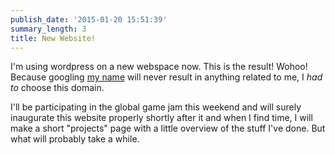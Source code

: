 ```yaml
---
publish_date: '2015-01-20 15:51:39'
summary_length: 3
title: New Website!
---
```

I'm using wordpress on a new webspace now. This is the result! Wohoo! Because googling <a title="my name" href="http://en.wikipedia.org/wiki/Joel_Schumacher">my name</a> will never result in anything related to me, I <em>had to</em> choose this domain.

I'll be participating in the global game jam this weekend and will surely inaugurate this website properly shortly after it and when I find time, I will make a short "projects" page with a little overview of the stuff I've done. But what will probably take a while.
